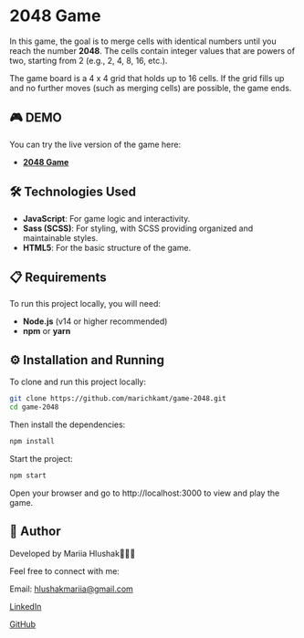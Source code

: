 # 2048 Game

In this game, the goal is to merge cells with identical numbers until you reach the number **2048**. The cells contain integer values that are powers of two, starting from 2 (e.g., 2, 4, 8, 16, etc.).

The game board is a 4 x 4 grid that holds up to 16 cells. If the grid fills up and no further moves (such as merging cells) are possible, the game ends.

## 🎮 DEMO

You can try the live version of the game here:

- [**2048 Game**](https://marichkamt.github.io/game-2048/)

## 🛠️ Technologies Used

- **JavaScript**: For game logic and interactivity.
- **Sass (SCSS)**: For styling, with SCSS providing organized and maintainable styles.
- **HTML5**: For the basic structure of the game.

## 📋 Requirements

To run this project locally, you will need:

- **Node.js** (v14 or higher recommended)
- **npm** or **yarn**

## ⚙️ Installation and Running

To clone and run this project locally:

```bash
git clone https://github.com/marichkamt/game-2048.git
cd game-2048
```

Then install the dependencies:

```bash
npm install
```
Start the project:

```bash
npm start
```

Open your browser and go to http://localhost:3000 to view and play the game.

## 👤 Author

Developed by Mariia Hlushak🙋🏻‍♀️

Feel free to connect with me:

Email: hlushakmariia@gmail.com

[LinkedIn](https://www.linkedin.com/in/marichkamt/)

[GitHub](github.com/marichkamt)

